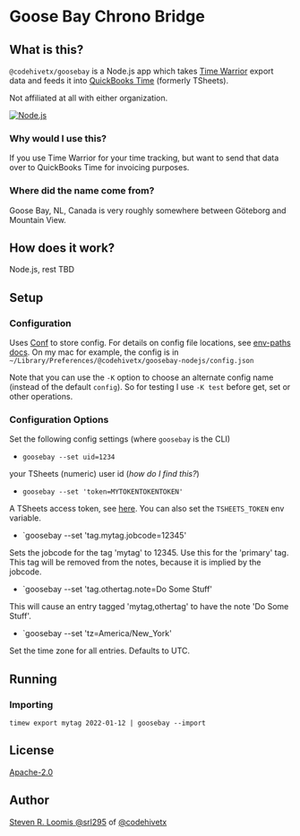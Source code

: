 # Goose Bay Chrono Bridge

## What is this?

`@codehivetx/goosebay` is a Node.js app which takes [Time Warrior](https://timewarrior.net) export data and feeds it
into [QuickBooks Time](https://quickbooks.intuit.com/time-tracking/timesheets/) (formerly TSheets).

Not affiliated at all with either organization.

[![Node.js](https://github.com/codehivetx/goosebay/actions/workflows/nodejs.yaml/badge.svg?branch=dev)](https://github.com/codehivetx/goosebay/actions/workflows/nodejs.yaml)
### Why would I use this?

If you use Time Warrior for your time tracking, but want to send that data
over to QuickBooks Time for invoicing purposes.

### Where did the name come from?

Goose Bay, NL, Canada is very roughly somewhere between Göteborg and Mountain View.

## How does it work?

Node.js, rest TBD
## Setup

### Configuration

Uses [Conf](https://npmjs.com/package/conf) to store config. For details on config
file locations, see [env-paths docs](https://github.com/sindresorhus/env-paths#pathsconfig).
On my mac for example, the config is in `~/Library/Preferences/@codehivetx/goosebay-nodejs/config.json`

Note that you can use the `-K` option to choose an alternate config name (instead of the default `config`).
So for testing I use `-K test` before get, set or other operations.

### Configuration Options

Set the following config settings (where `goosebay` is the CLI)

- `goosebay --set uid=1234`

your TSheets (numeric) user id (_how do I find this?_)

- `goosebay --set 'token=MYTOKENTOKENTOKEN'`

A TSheets access token, see [here](https://tsheetsteam.github.io/api_docs/#getting-help).
You can also set the `TSHEETS_TOKEN` env variable.

- `goosebay --set 'tag.mytag.jobcode=12345'

Sets the jobcode for the tag 'mytag' to 12345.  Use this for the 'primary' tag.
This tag will be removed from the notes, because it is implied by the jobcode.

- `goosebay --set 'tag.othertag.note=Do Some Stuff'

This will cause an entry tagged 'mytag,othertag' to have the note 'Do Some Stuff'.

- `goosebay --set 'tz=America/New_York'

Set the time zone for all entries. Defaults to UTC.

## Running

### Importing

`timew export mytag 2022-01-12 | goosebay --import`

## License

[Apache-2.0](./LICENSE)

## Author

[Steven R. Loomis @srl295](https://github.com/srl295) of [@codehivetx](https://github.com/codehivetx)
